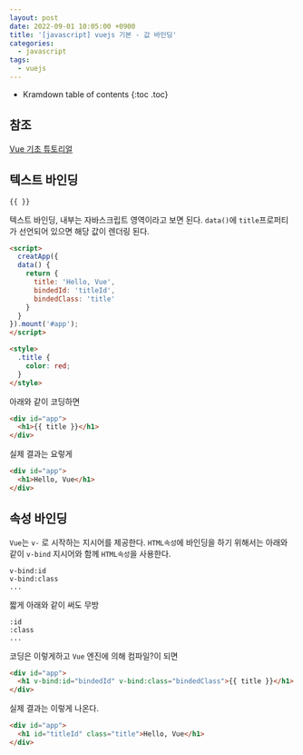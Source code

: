 ```yaml
---
layout: post
date: 2022-09-01 10:05:00 +0900
title: '[javascript] vuejs 기본 - 값 바인딩'
categories:
  - javascript
tags:
  - vuejs
---
```


* Kramdown table of contents
{:toc .toc}

## 참조

[Vue 기초 튜토리얼](https://vuejs.org/tutorial/#step-3)



## 텍스트 바인딩

`{{ }}`

텍스트 바인딩, 내부는 자바스크립트 영역이라고 보면 된다. `data()`에 `title`프로퍼티가 선언되어 있으면 해당 값이 렌더링 된다. 

```html
<script>
  creatApp({
  data() {
    return {
      title: 'Hello, Vue',
      bindedId: 'titleId',
      bindedClass: 'title'
    }
  }
}).mount('#app');
</script>

<style>
  .title {
    color: red;
  }
</style>
```

아래와 같이 코딩하면

```html
<div id="app">
  <h1>{{ title }}</h1>
</div>
```

실제 결과는 요렇게

```html
<div id="app">
  <h1>Hello, Vue</h1>
</div>
```


## 속성 바인딩

`Vue`는 `v-` 로 시작하는 지시어를 제공한다. 
`HTML속성`에 바인딩을 하기 위해서는 아래와 같이 `v-bind` 지시어와 함께 `HTML속성`을 사용한다. 

```
v-bind:id
v-bind:class
...
```

짧게 아래와 같이 써도 무방

```
:id
:class
...
```

코딩은 이렇게하고 `Vue` 엔진에 의해 컴파일?이 되면

```html
<div id="app">
  <h1 v-bind:id="bindedId" v-bind:class="bindedClass">{{ title }}</h1>
</div>
```

실제 결과는 이렇게 나온다. 

```html
<div id="app">
  <h1 id="titleId" class="title">Hello, Vue</h1>
</div>
```